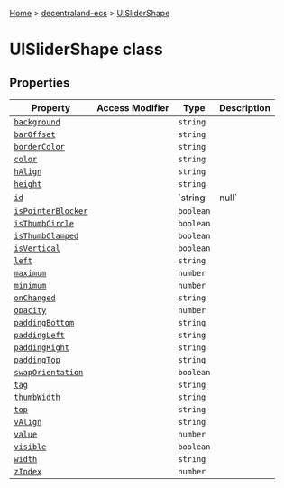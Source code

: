 [Home](./index) &gt; [decentraland-ecs](./decentraland-ecs.md) &gt; [UISliderShape](./decentraland-ecs.uislidershape.md)

# UISliderShape class

## Properties

|  Property | Access Modifier | Type | Description |
|  --- | --- | --- | --- |
|  [`background`](./decentraland-ecs.uislidershape.background.md) |  | `string` |  |
|  [`barOffset`](./decentraland-ecs.uislidershape.baroffset.md) |  | `string` |  |
|  [`borderColor`](./decentraland-ecs.uislidershape.bordercolor.md) |  | `string` |  |
|  [`color`](./decentraland-ecs.uislidershape.color.md) |  | `string` |  |
|  [`hAlign`](./decentraland-ecs.uislidershape.halign.md) |  | `string` |  |
|  [`height`](./decentraland-ecs.uislidershape.height.md) |  | `string` |  |
|  [`id`](./decentraland-ecs.uislidershape.id.md) |  | `string | null` |  |
|  [`isPointerBlocker`](./decentraland-ecs.uislidershape.ispointerblocker.md) |  | `boolean` |  |
|  [`isThumbCircle`](./decentraland-ecs.uislidershape.isthumbcircle.md) |  | `boolean` |  |
|  [`isThumbClamped`](./decentraland-ecs.uislidershape.isthumbclamped.md) |  | `boolean` |  |
|  [`isVertical`](./decentraland-ecs.uislidershape.isvertical.md) |  | `boolean` |  |
|  [`left`](./decentraland-ecs.uislidershape.left.md) |  | `string` |  |
|  [`maximum`](./decentraland-ecs.uislidershape.maximum.md) |  | `number` |  |
|  [`minimum`](./decentraland-ecs.uislidershape.minimum.md) |  | `number` |  |
|  [`onChanged`](./decentraland-ecs.uislidershape.onchanged.md) |  | `string` |  |
|  [`opacity`](./decentraland-ecs.uislidershape.opacity.md) |  | `number` |  |
|  [`paddingBottom`](./decentraland-ecs.uislidershape.paddingbottom.md) |  | `string` |  |
|  [`paddingLeft`](./decentraland-ecs.uislidershape.paddingleft.md) |  | `string` |  |
|  [`paddingRight`](./decentraland-ecs.uislidershape.paddingright.md) |  | `string` |  |
|  [`paddingTop`](./decentraland-ecs.uislidershape.paddingtop.md) |  | `string` |  |
|  [`swapOrientation`](./decentraland-ecs.uislidershape.swaporientation.md) |  | `boolean` |  |
|  [`tag`](./decentraland-ecs.uislidershape.tag.md) |  | `string` |  |
|  [`thumbWidth`](./decentraland-ecs.uislidershape.thumbwidth.md) |  | `string` |  |
|  [`top`](./decentraland-ecs.uislidershape.top.md) |  | `string` |  |
|  [`vAlign`](./decentraland-ecs.uislidershape.valign.md) |  | `string` |  |
|  [`value`](./decentraland-ecs.uislidershape.value.md) |  | `number` |  |
|  [`visible`](./decentraland-ecs.uislidershape.visible.md) |  | `boolean` |  |
|  [`width`](./decentraland-ecs.uislidershape.width.md) |  | `string` |  |
|  [`zIndex`](./decentraland-ecs.uislidershape.zindex.md) |  | `number` |  |

